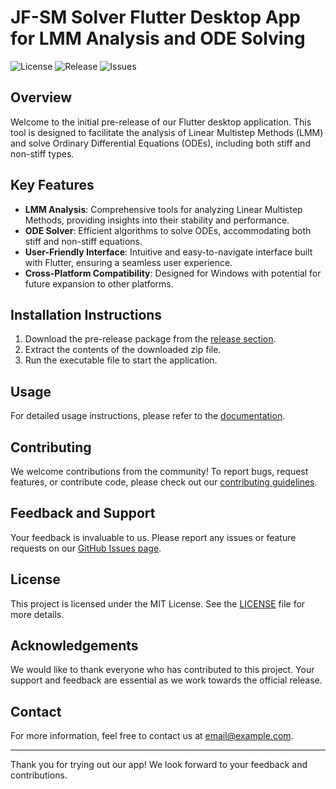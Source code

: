 # JF-SM Solver Flutter Desktop App for LMM Analysis and ODE Solving

![License](https://img.shields.io/github/license/black-coda/fyp)
![Release](https://img.shields.io/github/v/release/black-coda/fyp)
![Issues](https://img.shields.io/github/issues/black-coda/fyp)

## Overview

Welcome to the initial pre-release of our Flutter desktop application. This tool is designed to facilitate the analysis of Linear Multistep Methods (LMM) and solve Ordinary Differential Equations (ODEs), including both stiff and non-stiff types.

## Key Features

- **LMM Analysis**: Comprehensive tools for analyzing Linear Multistep Methods, providing insights into their stability and performance.
- **ODE Solver**: Efficient algorithms to solve ODEs, accommodating both stiff and non-stiff equations.
- **User-Friendly Interface**: Intuitive and easy-to-navigate interface built with Flutter, ensuring a seamless user experience.
- **Cross-Platform Compatibility**: Designed for Windows with potential for future expansion to other platforms.

## Installation Instructions

1. Download the pre-release package from the [release section](https://github.com/black-coda/fyp/releases).
2. Extract the contents of the downloaded zip file.
3. Run the executable file to start the application.

## Usage

For detailed usage instructions, please refer to the [documentation](https://github.com/black-coda/fyp/wiki).

## Contributing

We welcome contributions from the community! To report bugs, request features, or contribute code, please check out our [contributing guidelines](https://github.com/black-coda/fyp/blob/main/CONTRIBUTING.md).

## Feedback and Support

Your feedback is invaluable to us. Please report any issues or feature requests on our [GitHub Issues page](https://github.com/black-coda/fyp/issues).

## License

This project is licensed under the MIT License. See the [LICENSE](https://github.com/black-coda/fyp/blob/main/LICENSE) file for more details.

## Acknowledgements

We would like to thank everyone who has contributed to this project. Your support and feedback are essential as we work towards the official release.

## Contact

For more information, feel free to contact us at [email@example.com](mailto:email@example.com).

---

Thank you for trying out our app! We look forward to your feedback and contributions.
